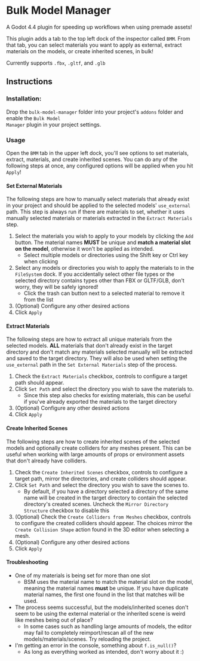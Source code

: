 # Bulk Model Manager

A Godot 4.4 plugin for speeding up workflows when using premade assets!

This plugin adds a tab to the top left dock of the inspector called `BMM`. From that tab, you can select materials you want to apply as external, extract materials on the models, or create inherited scenes, in bulk!

Currently supports `.fbx`, `.gltf`, and `.glb`

## Instructions

### Installation:

Drop the <code>bulk-model-manager</code> folder into your project's <code>addons</code> folder and enable the <code>Bulk Model Manager</code> plugin in your project settings.
<br>

### Usage

Open the `BMM` tab in the upper left dock, you'll see options to set materials, extract, materials, and create inherited scenes. You can do any of the following steps at once, any configured options will be applied when you hit `Apply`!

#### Set External Materials

The following steps are how to manually select materials that already exist in your project and should be applied to the selected models' `use_external` path. This step is always run if there are materials to set, whether it uses manually selected materials or materials extracted in the `Extract Materials` step.

1. Select the materials you wish to apply to your models by clicking the `Add` button. The material names **MUST** be unique and **match a material slot on the model**, otherwise it won't be applied as intended.
   - Select multiple models or directories using the Shift key or Ctrl key when clicking
2. Select any models or directories you wish to apply the materials to in the `FileSystem` dock. If you accidentally select other file types or the selected directory contains types other than FBX or GLTF/GLB, don't worry, they will be safely ignored!
   - Click the trash can button next to a selected material to remove it from the list
3. (Optional) Configure any other desired actions
4. Click `Apply`

#### Extract Materials

The following steps are how to extract all unique materials from the selected models. **ALL** materials that don't already exist in the target directory and don't match any materials selected manually will be extracted and saved to the target directory. They will also be used when setting the `use_external` path in the `Set External Materials` step of the process.

1. Check the `Extract Materials` checkbox, controls to configure a target path should appear.
2. Click `Set Path` and select the directory you wish to save the materials to.
   - Since this step also checks for existing materials, this can be useful if you've already exported the materials to the target directory
3. (Optional) Configure any other desired actions
4. Click `Apply`

#### Create Inherited Scenes

The following steps are how to create inherited scenes of the selected models and optionally create colliders for any meshes present. This can be useful when working with large amounts of props or environment assets that don't already have colliders.

1. Check the `Create Inherited Scenes` checkbox, controls to configure a target path, mirror the directories, and create colliders should appear.
2. Click `Set Path` and select the directory you wish to save the scenes to.
   - By default, if you have a directory selected a directory of the same name will be created in the target directory to contain the selected directory's created scenes. Uncheck the `Mirror Directory Structure` checkbox to disable this
3. (Optional) Check the `Create Colliders from Meshes` checkbox, controls to configure the created colliders should appear. The choices mirror the `Create Collision Shape` action found in the 3D editor when selecting a mesh.
4. (Optional) Configure any other desired actions
5. Click `Apply`

#### Troubleshooting

- One of my materials is being set for more than one slot
  - BSM uses the material name to match the material slot on the model, meaning the material names **must** be unique. If you have duplicate material names, the first one found in the list that matches will be used.
- The process seems successful, but the models/inherited scenes don't seem to be using the external material or the inherited scene is weird like meshes being out of place?
  - In some cases such as handling large amounts of models, the editor may fail to completely reimport/rescan all of the new models/materials/scenes. Try reloading the project.
- I'm getting an error in the console, something about `f.is_null()`?
  - As long as everything worked as intended, don't worry about it :)
